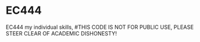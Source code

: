 # EC444
EC444 my individual skills, 
#THIS CODE IS NOT FOR PUBLIC USE, PLEASE STEER CLEAR OF ACADEMIC DISHONESTY!
